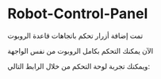 # Robot-Control-Panel


تمت إضافة أزرار تحكم باتجاهات قاعدة الروبوت


الآن يمكنك التحكم بكامل الروبوت من نفس الواجهة


ويمكنك تجربة لوحة التحكم من خلال الرابط التالي: 


